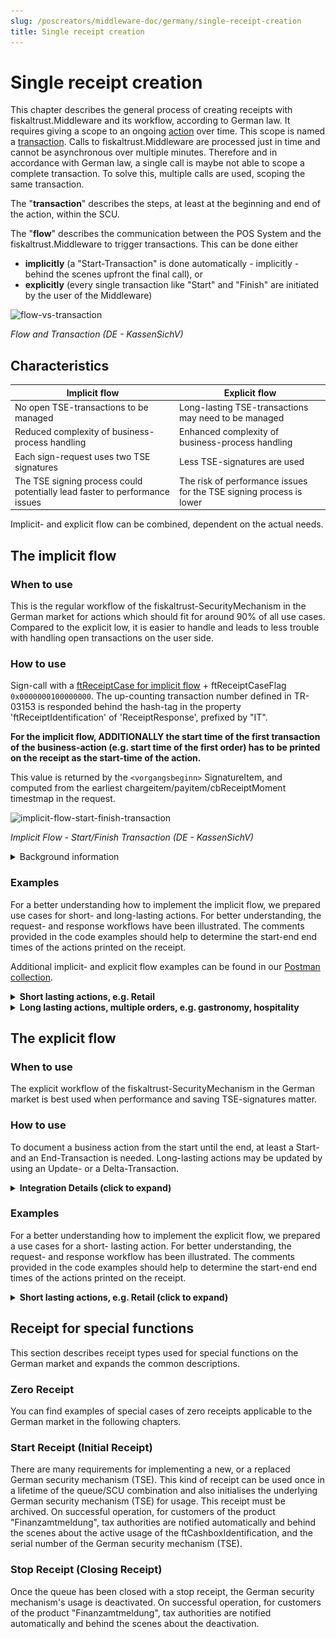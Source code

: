 ```yaml
---
slug: /poscreators/middleware-doc/germany/single-receipt-creation
title: Single receipt creation
---
```


# Single receipt creation 

This chapter describes the general process of creating receipts with fiskaltrust.Middleware and its workflow, according to German law. It requires giving a scope to an ongoing [action](../terminology/terminology.md) over time. This scope is named a [transaction](../terminology/terminology.md). Calls to fiskaltrust.Middleware are processed just in time and cannot be asynchronous over multiple minutes. Therefore and in accordance with German law, a single call is maybe not able to scope a complete transaction. To solve this, multiple calls are used, scoping the same transaction.

The "**transaction**" describes the steps, at least at the beginning and end of the action, within the SCU.

The "**flow**" describes the communication between the POS System and the fiskaltrust.Middleware to trigger transactions. This can be done either 

- **implicitly** (a "Start-Transaction" is done automatically - implicitly - behind the scenes upfront the final call), or
- **explicitly** (every single transaction like "Start" and "Finish" are initiated by the user of the Middleware)

![flow-vs-transaction](media/flow-vs-transaction.png)

*Flow and Transaction (DE - KassenSichV)*

## Characteristics

| Implicit flow                                                | Explicit flow                                                |
| ------------------------------------------------------------ | ------------------------------------------------------------ |
| No open TSE-transactions to be managed                       | Long-lasting TSE-transactions may need to be managed         |
| Reduced complexity of business-process handling              | Enhanced complexity of business-process handling             |
| Each sign-request uses two TSE signatures                    | Less TSE-signatures are used                                 |
| The TSE signing process could potentially lead faster to performance issues | The risk of performance issues for the TSE signing process is lower |

Implicit- and explicit flow can be combined, dependent on the actual needs.

## The implicit flow

### When to use

This is the regular workflow of the fiskaltrust-SecurityMechanism in the German market for actions which should fit for around 90% of all use cases. Compared to the explicit low, it is easier to handle and leads to less trouble with handling open transactions on the user side.

### How to use

Sign-call with a [ftReceiptCase for implicit flow](https://docs.fiskaltrust.cloud/docs/poscreators/middleware-doc/germany/reference-tables/ftreceiptcase#type-of-receipt-ftreceiptcase) + ftReceiptCaseFlag `0x0000000100000000`.
The up-counting transaction number defined in TR-03153 is responded behind the hash-tag in the property 'ftReceiptIdentification' of 'ReceiptResponse', prefixed by "IT".

**For the implicit flow, ADDITIONALLY the start time of the first transaction of the business-action (e.g. start time of the first order) has to be printed on the receipt as the start-time of the action.**

This value is returned by the `<vorgangsbeginn>` SignatureItem, and computed from the earliest chargeitem/payitem/cbReceiptMoment timestmap in the request.


![implicit-flow-start-finish-transaction](media/implicit-flow-start-finish-transaction.png)

*Implicit Flow - Start/Finish Transaction (DE - KassenSichV)*

<details>
  <summary>Background information</summary>
  <p>

There has to be a "Start-Transaction" and a "Finish-Transaction" executed against the TSE. In order to speed up these two steps into one call to the 'Sign' method, a special 'ReceiptCaseFlag' is used. Each time this is used in combination with a usual 'ReceiptCase', a "Start-Transaction" is done behind the scenes upfront the final call, using the given 'ReceiptCase'.

**Please be aware:**

- Using a unique identifier in 'cbReceiptReference' that was already used with a 'Sign' call with 'ReceiptCase' "Start-Transaction" will end up in an exception.
- Because the implicit flow triggers a "Start-Transaction" AND a "Finish-Transaction" against the TSE, for each implicit 'Sign' call two TSE-signatures are consumed.

</p>
</details>

### Examples

For a better understanding how to implement the implicit flow, we prepared use cases for short- and long-lasting actions. For better understanding, the request- and response workflows have been illustrated. The comments provided in the code examples should help to determine the start-end end times of the actions printed on the receipt.

Additional implicit- and explicit flow examples can be found in our [Postman collection](https://middleware-samples.docs.fiskaltrust.cloud/).

<details>
  <summary><b>Short lasting actions, e.g. Retail</b></summary>
  <p>

<details>
  <summary>Scenario description and graphical illustration (click to expand)</summary>
  <p>

In this example, a customer wants to pay and no more orders are expected. A ftReceiptCase `0x4445000000000001` (POS receipt) + ftReceiptCaseFlag `0x0000000100000000` (Implicit Flag) is beeing sent to the middleware. The call includes all collected charge- and payitems of the business action (in this example: Soda Zitrone and Kaffee Haag, including cash payment).

The response's signature block includes all information needed to be printed on the receipt (time of receipt creation - which is the returned value of cbReceiptMoment of the sign-request, start time of the action, and end time of the action). 

![implicit-flow-single-sign-call](media/implicit-flow-single-sign-call.png)

</p>
</details>

<details>
  <summary>Request code (click to expand)</summary>
  <p>

```json
{
    "ftCashBoxID":"cashboxid-guid",
    "ftPosSystemId":"possystemid-guid",
    "cbTerminalID":"T1",
    "cbReceiptReference":"4747847",
    "cbReceiptMoment":"2020-05-22T11:33:00.260Z",
    "cbChargeItems":[
        {
            "Quantity":1.0,
            "Description":"0,5 Soda Zitrone",
            "Amount":3.50,
            "VATRate":19.0000,
            "ftChargeItemCase":4919338167972134913,
            "Moment":"2020-05-22T10:47:40.960Z"
        },
        {
            "Quantity":1.0,
            "Description":"Kaffe Hag",
            "Amount":4.00,
            "VATRate":19.0000,
            "ftChargeItemCase":4919338167972134913,
            "Moment":"2020-05-22T10:58:03.960Z"
        }
    ],
    "cbPayItems":[
        {
            "Quantity":1.0,
            "Description":"Cash",
            "Amount":7.50,      
            "ftPayItemCase":4919338167972134913,
            "Moment":"2020-05-22T11:33:00.260Z"
        }
    ], 
    // 0x4445 0000 0000 0001 (pos-receipt) + 0000 0001 0000 0000 (implicit flow)  
    "ftReceiptCase":4919338172267102209,
    "cbArea":"Tisch 19"
}
```

</p>
</details>

<details>
  <summary>Response code (click to expand)</summary>
  <p>

```json
{
    "ftCashBoxID": "cashboxid-guid",
    "ftQueueID": "b6c9f13b-b987-43cd-ab08-3f5cb2a850d6",
    "ftQueueItemID": "beada6fc-fbc3-4371-9330-f80c16e3035e",
    "ftQueueRow": 14,
    "cbTerminalID": "T1",
    "cbReceiptReference": "4747847",
    "ftCashBoxIdentification": "220130d5-9060-4e26-b75c-35968f49aae3",
    "ftReceiptIdentification": "ftD#IT11",
    "ftReceiptMoment": "2020-05-22T11:33:01.1497618Z",
    "ftSignatures": [
        {
            "ftSignatureFormat": 3,
            "ftSignatureType": 4919338167972134913,
            "Caption": "www.fiskaltrust.de",
            "Data": "V0;220130d5-9060-4e26-b75c-35968f49aae3;Kassenbeleg-V1;Beleg^7.50_0.00_0.00_0.00_0.00^7.50:Bar;11;21;2020-05-22T11:33:01.000Z;2020-05-22T11:33:02.000Z;ecdsa-plain-SHA256;utcTime;HSmIZw0g6tpJ/UeNYutHic5PXORANAH5V9+Fon9SfCvx3A/gO7Dguaxd8Mn/YKadgfLTV7s1VzWPe/QolS6dAg==;MFkwEwYHKoZIzj0CAQYIKoZIzj0DAQcDQgAENFFPGk1vDk92IL6tjsVQ6kpwc4TCsYNNGGoc0cN4dUPQZwOo2tuQlrQAVvMfO+XHWsnphAtN5cUbIwdtMk/Z6g=="
        },
        {
            "ftSignatureFormat": 13,
            "ftSignatureType": 4919338167972134928,
            "Caption": "start-transaction-signature",
            "Data": "kDLXgbGDuHGZmfF1vVlCDqgKMdZkxy0Gsm9jUeJBumhN6UhHPEW83T66PtVrJ/Xzs4IQpt2eFyDHB4g/1BCoWA=="
        },
        {
            "ftSignatureFormat": 13,
            "ftSignatureType": 4919338167972134929,
            "Caption": "finish-transaction-payload",
            "Data": "QmVsZWdeNy41MF8wLjAwXzAuMDBfMC4wMF8wLjAwXjcuNTA6QmFy"
        },
        {
            "ftSignatureFormat": 13,
            "ftSignatureType": 4919338167972134930,
            "Caption": "finish-transaction-signature",
            "Data": "HSmIZw0g6tpJ/UeNYutHic5PXORANAH5V9+Fon9SfCvx3A/gO7Dguaxd8Mn/YKadgfLTV7s1VzWPe/QolS6dAg=="
        },
        {
            "ftSignatureFormat": 1,
            "ftSignatureType": 4919338167972134931,
            "Caption": "<qr-code-version>",
            "Data": "V0"
        },
        {
            "ftSignatureFormat": 1,
            "ftSignatureType": 4919338167972134932,
            "Caption": "<kassen-seriennummer>",
            "Data": "220130d5-9060-4e26-b75c-35968f49aae3"
        },
        {
            "ftSignatureFormat": 1,
            "ftSignatureType": 4919338167972134933,
            "Caption": "<processType>",
            "Data": "Kassenbeleg-V1"
        },
        {
            "ftSignatureFormat": 1,
            "ftSignatureType": 4919338167972134934,
            "Caption": "<processData>",
            "Data": "Beleg^7.50_0.00_0.00_0.00_0.00^7.50:Bar"
        },
        {
            "ftSignatureFormat": 1,
            "ftSignatureType": 4919338167972134935,
            "Caption": "<transaktions-nummer>",
            "Data": "11"
        },
        {
            "ftSignatureFormat": 1,
            "ftSignatureType": 4919338167972134936,
            "Caption": "<signatur-zaehler>",
            "Data": "21"
        },
        {
            "ftSignatureFormat": 1,
            // 0x4445 0000 0000 0019
            "ftSignatureType": 4919338167972134937,
            "Caption": "<start-zeit>",
            "Data": "2020-05-22T11:33:01.000Z"
        },
        {
            "ftSignatureFormat": 1,
            // 0x4445 0000 0000 001A
            "ftSignatureType": 4919338167972134938,
            "Caption": "<log-time>",
            "Data": "2020-05-22T11:33:02.000Z"
        },
        {
            "ftSignatureFormat": 1,
            "ftSignatureType": 4919338167972134939,
            "Caption": "<sig-alg>",
            "Data": "ecdsa-plain-SHA256"
        },
        {
            "ftSignatureFormat": 1,
            "ftSignatureType": 4919338167972134940,
            "Caption": "<log-time-format>",
            "Data": "utcTime"
        },
        {
            "ftSignatureFormat": 1,
            "ftSignatureType": 4919338167972134941,
            "Caption": "<signatur>",
            "Data": "HSmIZw0g6tpJ/UeNYutHic5PXORANAH5V9+Fon9SfCvx3A/gO7Dguaxd8Mn/YKadgfLTV7s1VzWPe/QolS6dAg=="
        },
        {
            "ftSignatureFormat": 1,
            "ftSignatureType": 4919338167972134942,
            "Caption": "<public-key>",
            "Data": "MFkwEwYHKoZIzj0CAQYIKoZIzj0DAQcDQgAENFFPGk1vDk92IL6tjsVQ6kpwc4TCsYNNGGoc0cN4dUPQZwOo2tuQlrQAVvMfO+XHWsnphAtN5cUbIwdtMk/Z6g=="
        },
        {
            "ftSignatureFormat": 1,
            // 0x4445 0000 0000 001F
            "ftSignatureType": 4919338167972134943,
            "Caption": "<vorgangsbeginn>",
            "Data": "2020-05-22T10:47:40.960Z"
        },
    ],
    "ftState": 4919338167972134912
}
```

</p>
</details>

<details>
  <summary>Receipt details to be printed (click to expand)</summary>
  <p>

1. time of receipt creation (DE: Datum der Belegausgabe):  `2020-05-22T11:33:00.260Z"` from `cbReceiptMoment` of the pos-receipt request

2. start time of the action (DE: Zeitpunkt des Vorgangbeginns):   `2020-05-22T10:47:40.960Z` from the signature block with `ftSignatureType`: `0x444500000000001F` (`dec: 4919338167972134943`)

3. end time of the action (DE: Zeitpunkt der Vorgangsbeendigung):   `2020-05-22T11:33:02.000Z` from the signature block with `ftSignatureType`: `0x444500000000001A`  (`dec: 4919338167972134938`)

</p>
</details>

</p>
</details>

<details>
  <summary><b>Long lasting actions, multiple orders, e.g. gastronomy, hospitality</b></summary>
  <p>

<details>
  <summary>Scenario description and graphical illustration (click to expand)</summary>
  <p>

In this example, ongoing orders are expected over a longer period of time before a payment is made. Therefore, a ftReceiptCase `0x44450000000000010` (Info-order without pay-items) + ftReceiptCaseFlag `0x0000000100000000` (Implicit Flag) is beeing sent to the middleware to document the long-lasting business-action. This is beeing repeated for every new order, using 'cbReceiptReference' to connect the new order with the previous corresponding one.

For the payment (which may include a last order as well), a ftReceiptCase `0x4445000000000001` (POS receipt) + ftReceiptCaseFlag `0x0000000100000000` (Implicit Flag) is beeing sent to the middleware like in the previous example above to close this business action. All in the previous sign-requests collected chargeItems have to be included in this POS receipt, including the pay-items.

The response's signature block of the POS receipt includes all information needed to be printed on the receipt (time of receipt creation - which is the returned value of cbReceiptMoment of the first sign-request of cbReceiptReference-connected orders, start time of the action, and end time of the action). 

![implicit-flow-multiple-sign-calls](media/implicit-flow-multiple-sign-calls.png)

</p>
</details>

###### Day 1 - first order

<details>
  <summary>Request code (click to expand)</summary>
  <p>

  ```json

{
    "ftCashBoxID": "cashboxid-guid",
    "ftQueueID": "b6c9f13b-b987-43cd-ab08-3f5cb2a850d6",
    "ftPosSystemId": "d4a62055-ca6c-4372-ae4d-f835a88e4a5d",
    "cbTerminalID": "T1",
    "cbReceiptReference":"LLA_1",
    "cbReceiptMoment":"2020-05-26T10:47:40.960Z",
    "cbChargeItems":[
        {
            "Quantity":1.0,
            "Description":"0,5 Soda Zitrone",
            "Amount":3.50,
            "VATRate":19.0000,
            "ftChargeItemCase":4919338167972134913,
            "Moment":"2020-05-26T10:31:34.960Z"
        }
    ],
    "cbPayItems":[], 
    // 0x4445 0000 0000 0010 (info-order) + 0000 0001 0000 0000 (implicit flow)
    "ftReceiptCase":4919338172267102224,
    "cbArea":"Zimmer 12"
}
  ```

  </p>
</details>

<details>
  <summary>Response code (click to expand)</summary>
  <p>

  ```json
{
    "ftCashBoxID": "cashboxid-guid",
    "ftQueueID": "b6c9f13b-b987-43cd-ab08-3f5cb2a850d6",
    "ftQueueItemID": "14d06319-52d7-4fa6-841b-c296f81b716e",
    "ftQueueRow": 68,
    "cbTerminalID": "T1",
    "cbReceiptReference": "LLA_1",
    "ftCashBoxIdentification": "220130d5-9060-4e26-b75c-35968f49aae3",
    "ftReceiptIdentification": "ft3D#IT92",
    "ftReceiptMoment": "2020-05-29T13:54:53.9023323Z",
    "ftSignatures": [
        {
            "ftSignatureFormat": 13,
            "ftSignatureType": 4919338167972134928,
            "Caption": "start-transaction-result",
            "Data": "luQPVPNDHv+V3aQ14exAT8uO8oXWCxfBWQM+UlcBnDK1bPgFnhurbTPoX7a2PdEtlr76qDFlW78dOX13S/Cm/w=="
        },
        {
            "ftSignatureFormat": 13,
            "ftSignatureType": 4919338167972134929,
            "Caption": "finish-transaction-payload",
            "Data": "MTsiMCw1IFNvZGEgWml0cm9uZSI7My41MAo="
        },
        {
            "ftSignatureFormat": 13,
            "ftSignatureType": 4919338167972134930,
            "Caption": "finish-transaction-result",
            "Data": "IKLNsqh0CvUIIqpVdh1pAEc6qOwWM3LKnlPLBWPO05JoDsuSyqbKqXR5D6j7prgxY5JysmqF49h0zSk12N/3gA=="
        },
        {
            "ftSignatureFormat": 1,
            "ftSignatureType": 4919338167972134933,
            "Caption": "<processType>",
            "Data": "Bestellung-V1"
        }
    ],
    "ftState": 4919338167972134912
}
  ```

nothing to print here

  </p>
</details>

###### Day 2 - second order

<details>
  <summary>Request code (click to expand)</summary>
  <p>

  ```json
{
    "ftCashBoxID": "cashboxid-guid",
    "ftQueueID": "b6c9f13b-b987-43cd-ab08-3f5cb2a850d6",
    "ftPosSystemId": "d4a62055-ca6c-4372-ae4d-f835a88e4a5d",
    "cbTerminalID": "T1",
    "cbReceiptReference":"LLA_1",
    "cbReceiptMoment":"2020-05-27T12:47:40.960Z",
    "cbChargeItems":[
        {
            "Quantity":1.0,
            "Description":"Kaffe Hag",
            "Amount":4.00,
            "VATRate":19.0000,
            "ftChargeItemCase":4919338167972134913,
            "Moment":"2020-05-27T12:11:22.233Z"
        }
    ],
    "cbPayItems":[], 
    // 0x4445 0000 0000 0010 (info-order) + 0000 0001 0000 0000 (implicit flow)
    "ftReceiptCase":4919338172267102224,
    "cbArea":"Zimmer 12"
}
  ```

  </p>
</details>

<details>
  <summary>Response code (click to expand)</summary>
  <p>

  ```json
{
    "ftCashBoxID": "cashboxid-guid",
    "ftQueueID": "b6c9f13b-b987-43cd-ab08-3f5cb2a850d6",
    "ftQueueItemID": "2005ad2d-a00b-4b44-9871-5806f036a220",
    "ftQueueRow": 69,
    "cbTerminalID": "T1",
    "cbReceiptReference": "LLA_1",
    "ftCashBoxIdentification": "220130d5-9060-4e26-b75c-35968f49aae3",
    "ftReceiptIdentification": "ft3E#IT93",
    "ftReceiptMoment": "2020-05-29T13:59:33.1843023Z",
    "ftSignatures": [
        {
            "ftSignatureFormat": 13,
            "ftSignatureType": 4919338167972134928,
            "Caption": "start-transaction-result",
            "Data": "ThADGCPpoSsOx/BN6bNlA1t2JQCd+SFWpJjGpalaDfMhlTMLx30yjCGtFZHyq8ZzXJIyOQ18BxWJ8SM/233U6Q=="
        },
        {
            "ftSignatureFormat": 13,
            "ftSignatureType": 4919338167972134929,
            "Caption": "finish-transaction-payload",
            "Data": "MTsiS2FmZmUgSGFnIjs0LjAwCg=="
        },
        {
            "ftSignatureFormat": 13,
            "ftSignatureType": 4919338167972134930,
            "Caption": "finish-transaction-result",
            "Data": "CFm7yisXpQ/ncBolxwSSJ4au4ibGNoK1wKqp/HI7VTPdo8GyaJ0keVgtcCQGAIIeZZv//mvLG9u0ROH83nFdXw=="
        },
        {
            "ftSignatureFormat": 1,
            "ftSignatureType": 4919338167972134933,
            "Caption": "<processType>",
            "Data": "Bestellung-V1"
        }
    ],
    "ftState": 4919338167972134912
}
  ```
nothing to print here.

  </p>
</details>

###### Day 3 - payment (POS receipt)

<details>
  <summary>Request code (click to expand)</summary>
  <p>

  ```json
{
    "ftCashBoxID": "cashboxid-guid",
    "ftQueueID": "b6c9f13b-b987-43cd-ab08-3f5cb2a850d6",
    "ftPosSystemId": "d4a62055-ca6c-4372-ae4d-f835a88e4a5d",
    "cbTerminalID": "T1",
    "cbReceiptReference":"LLA_1",
    "cbReceiptMoment":"2020-05-28T14:11:22.233Z",
    "cbChargeItems":[
        {
            "Quantity":1.0,
            "Description":"0,5 Soda Zitrone",
            "Amount":3.50,
            "VATRate":19.0000,
            "ftChargeItemCase":4919338167972134913,
            "Moment":"2020-05-26T10:31:34.960Z"
        },
        {
            "Quantity":1.0,
            "Description":"Kaffe Hag",
            "Amount":4.00,
            "VATRate":19.0000,
            "ftChargeItemCase":4919338167972134913,
            "Moment":"2020-05-27T12:11:22.233Z"
        }
        ],
        "cbPayItems":[
        {
            "Quantity":1.0,
            "Description":"Cash",
            "Amount":7.50,      
            "ftPayItemCase":4919338167972134913,
            "Moment":"2020-05-28T14:11:22.233Z"
        }
    ], 
    // 0x4445 0000 0000 0001 (pos-receipt) + 0000 0001 0000 0000 (implicit flow) 
    "ftReceiptCase":4919338172267102209,
    "cbArea":"Zimmer 12"
}

  ```

  </p>
</details>

<details>
  <summary>Response code (click to expand)</summary>
  <p>

  ```json
{
    "ftCashBoxID": "cashboxid-guid",
    "ftQueueID": "b6c9f13b-b987-43cd-ab08-3f5cb2a850d6",
    "ftQueueItemID": "d6de2c89-04c7-4be4-9c07-44e234947277",
    "ftQueueRow": 70,
    "cbTerminalID": "T1",
    "cbReceiptReference": "LLA_1",
    "ftCashBoxIdentification": "220130d5-9060-4e26-b75c-35968f49aae3",
    "ftReceiptIdentification": "ft3F#IT94",
    "ftReceiptMoment": "2020-05-29T14:08:22.9158623Z",
    "ftSignatures": [
        {
            "ftSignatureFormat": 3,
            "ftSignatureType": 4919338167972134913,
            "Caption": "www.fiskaltrust.de",
            "Data": "V0;220130d5-9060-4e26-b75c-35968f49aae3;Kassenbeleg-V1;Beleg^7.50_0.00_0.00_0.00_0.00^7.50:Bar;94;168;2020-05-29T14:08:23.000Z;2020-05-29T14:08:24.000Z;ecdsa-plain-SHA256;utcTime;+dZ0zPEUJbjd7/vp5hA8GtbcGJvPxT/SyNiBWLxs3EzgjqL4HPFrmET/jalGD/ZiyIdZq9mx+YphP5tjCiT1pw==;MFkwEwYHKoZIzj0CAQYIKoZIzj0DAQcDQgAENFFPGk1vDk92IL6tjsVQ6kpwc4TCsYNNGGoc0cN4dUPQZwOo2tuQlrQAVvMfO+XHWsnphAtN5cUbIwdtMk/Z6g=="
        },
        {
            "ftSignatureFormat": 13,
            "ftSignatureType": 4919338167972134928,
            "Caption": "start-transaction-signature",
            "Data": "P5EYY5ORoRlEql8mH2FrmPuHgi6fonsamlCc1tyIhgYRz69ColwOW5DB4N33r/OpNapHwjI4ryGF6ZU/ZzXoag=="
        },
        {
            "ftSignatureFormat": 13,
            "ftSignatureType": 4919338167972134929,
            "Caption": "finish-transaction-payload",
            "Data": "QmVsZWdeNy41MF8wLjAwXzAuMDBfMC4wMF8wLjAwXjcuNTA6QmFy"
        },
        {
            "ftSignatureFormat": 13,
            "ftSignatureType": 4919338167972134930,
            "Caption": "finish-transaction-signature",
            "Data": "+dZ0zPEUJbjd7/vp5hA8GtbcGJvPxT/SyNiBWLxs3EzgjqL4HPFrmET/jalGD/ZiyIdZq9mx+YphP5tjCiT1pw=="
        },
        {
            "ftSignatureFormat": 1,
            "ftSignatureType": 4919338167972134931,
            "Caption": "<qr-code-version>",
            "Data": "V0"
        },
        {
            "ftSignatureFormat": 1,
            "ftSignatureType": 4919338167972134932,
            "Caption": "<kassen-seriennummer>",
            "Data": "220130d5-9060-4e26-b75c-35968f49aae3"
        },
        {
            "ftSignatureFormat": 1,
            "ftSignatureType": 4919338167972134933,
            "Caption": "<processType>",
            "Data": "Kassenbeleg-V1"
        },
        {
            "ftSignatureFormat": 1,
            "ftSignatureType": 4919338167972134934,
            "Caption": "<processData>",
            "Data": "Beleg^7.50_0.00_0.00_0.00_0.00^7.50:Bar"
        },
        {
            "ftSignatureFormat": 1,
            "ftSignatureType": 4919338167972134935,
            "Caption": "<transaktions-nummer>",
            "Data": "94"
        },
        {
            "ftSignatureFormat": 1,
            "ftSignatureType": 4919338167972134936,
            "Caption": "<signatur-zaehler>",
            "Data": "168"
        },
        {
            "ftSignatureFormat": 1,
            // 0x4445 0000 0000 0019
            "ftSignatureType": 4919338167972134937,
            "Caption": "<start-zeit>",
            "Data": "2020-05-29T14:08:23.000Z"
        },
        {
            // 0x4445 0000 0000 001A
            "ftSignatureFormat": 1,
            "ftSignatureType": 4919338167972134938,
            "Caption": "<log-time>",
            "Data": "2020-05-29T14:08:24.000Z"
        },
        {
            "ftSignatureFormat": 1,
            "ftSignatureType": 4919338167972134939,
            "Caption": "<sig-alg>",
            "Data": "ecdsa-plain-SHA256"
        },
        {
            "ftSignatureFormat": 1,
            "ftSignatureType": 4919338167972134940,
            "Caption": "<log-time-format>",
            "Data": "utcTime"
        },
        {
            "ftSignatureFormat": 1,
            "ftSignatureType": 4919338167972134941,
            "Caption": "<signatur>",
            "Data": "+dZ0zPEUJbjd7/vp5hA8GtbcGJvPxT/SyNiBWLxs3EzgjqL4HPFrmET/jalGD/ZiyIdZq9mx+YphP5tjCiT1pw=="
        },
        {
            "ftSignatureFormat": 1,
            "ftSignatureType": 4919338167972134942,
            "Caption": "<public-key>",
            "Data": "MFkwEwYHKoZIzj0CAQYIKoZIzj0DAQcDQgAENFFPGk1vDk92IL6tjsVQ6kpwc4TCsYNNGGoc0cN4dUPQZwOo2tuQlrQAVvMfO+XHWsnphAtN5cUbIwdtMk/Z6g=="
        },
        {
            "ftSignatureFormat": 1,
            // 0x4445 0000 0000 001F
            "ftSignatureType": 4919338167972134943,
            "Caption": "<vorgangsbeginn>",
            "Data": "2020-05-26T10:31:34.960Z"
        }
    ],
    "ftState": 4919338167972134912
}
  ```

  </p>
</details>

###### Receipt details

<details>
  <summary>Receipt items to be printed (click to expand)</summary>
  <p>

1. time of receipt creation (DE: Datum der Belegausgabe):  `2020-05-28T14:11:22.233Z` from `cbReceiptMoment` of the pos-receipt request

2. start time of the action (DE: Zeitpunkt des Vorgangbeginns):   `2020-05-29T14:08:23.000Z` from the signature block with `ftSignatureType`: `0x4445000000000019` (`dec: 4919338167972134937`)

3. end time of the action (DE: Zeitpunkt der Vorgangsbeendigung):   `2020-05-29T14:08:24.000Z` from the signature block with `ftSignatureType`: `0x444500000000001A`  (`dec: 4919338167972134938`)

4. start time of the first order (DE: Startzeitpunkt der ersten „Bestellung“ im Bondruck):  `2020-05-26T10:31:34.960Z` from the signature block with `ftSignatureType`: `0x444500000000001F` (`dec: 4919338167972134943`)

</p>
</details>

</p>
</details>

## The explicit flow

### When to use

The explicit workflow of the fiskaltrust-SecurityMechanism in the German market is best used when performance and saving TSE-signatures matter. 

### How to use

To document a business action from the start until the end, at least a Start- and an End-Transaction is needed. Long-lasting actions may be updated by using an Update- or a Delta-Transaction.

<details>
  <summary><b>Integration Details (click to expand)</b></summary>
  <p>

<details>
  <summary>Graphical Illustration (click to expand)</summary>
  <p>

![explicit-flow-multiple-sign-calls](media/explicit-flow-multiple-sign-calls.png)

*Explicit Flow - Multiple sign-calls (DE - KassenSichV)*

  </p>
</details>

<details>
  <summary>Start-Transaction (click to expand)</summary>
  <p>
Already before you know how your action will complete, you have to create and reserve a transaction number, to be able to track when the action started. This is done by a special call to the 'Sign' method using the 'ReceiptCase' "Start-Transaction". Details of this 'ReceiptRequest' have to match a Zero-Receipt, so no 'ChargeItems' and no 'PayItems' are allowed. In addition to the Zero-Receipt requirements, it is required to add a unique identification to the property 'cbReceiptReference'. This unique identifier can only be used once (at least between each daily closing) in a system. It creates a bracket around an ongoing action. For all further 'Sign' method calls which belong to the same action, it is mandatory to use the same unique identifier in the property 'cbReceiptReference'. Only one ongoing action/transaction per unique identifier is allowed. Calling two times the 'Sign' method using 'ReceiptCase' "Start-Transaction" with the same unique identifier ends up in an exception. If there are communication errors, use the 'ReceiptCaseFlag' "ReceiptRequest" to check if an action/transaction was already created.  
According to the German law and BSI TR-03153, a call to the 'Sign' method using the 'ReceiptCase' "Start-Transaction" takes care of starting a transaction inside the TSE. The up-counting transaction number, defined in TR-03153, is responded by the fiskaltrust.Middleware behind the hash-tag in the property 'ftReceiptIdentification' of 'ReceiptResponse', prefixed by "ST". For example "ftReceiptIdentification": "ft[queue-receiptnumerator-hex]#ST[tse-transaction]".

![explicit-flow-start-transaction](media/explicit-flow-start-transaction.png)

*Explicit Flow - Start Transaction (DE - KassenSichV)*

  </p>
</details>

<details>
  <summary>Update-Transaction (click to expand)</summary>
  <p>

Changes in ongoing actions have to be tracked. This is done by a special call to the 'Sign' method using the 'ReceiptCase' "Update-Transaction". Details of the 'ReceiptRequest' should show up the current overall 'ChargeItems' and 'PayItems' of the ongoing action. To identify the action/transaction, the unique identifier used in "Start-Transaction", handed over by the property 'cbReceiptReference', is utilised. Calling the 'Sign' method using a unique identifier that wasn't used to create a transaction, or was already used to finalise a transaction, will end up in an exception. According to the German law and BSI TR-03153, a call to the 'Sign' method using the 'ReceiptCase' "Update-Transaction" handles the updating a transaction inside the TSE. The same transaction number as responded at the call of "Start-Transaction" is responded behind the hash-tag in the property 'ftReceiptIdentification' of 'ReceiptResponse', prefixed by "UT".  
It is not mandatory to call 'Sign' using 'ReceiptCase' "Update-Transaction" before finalising a transaction. It is also possible to call 'Sign' using 'ReceiptCase' "Update-Transaction" multiple times for a single unique identifier/for a single transaction.

![explicit-flow-update-transaction](media/explicit-flow-update-transaction.png)

*Explicit Flow - Update Transaction (DE - KassenSichV)*

  </p>
</details>

<details>
  <summary>Delta Transaction (click to expand)</summary>
  <p>

The main functionality is the same as when calling the 'Sign' method using 'ReceiptCase' "Update-Transaction". The differences are the details used in 'ChargeItems' and 'PayItems'; they hey depict exactly the same delta that occurred since the last call using 'Start-Transaction' or the last call using 'Delta-Transaction'. There should be a system-wide decision for the implementation to use only one of the 'ReceiptCases' - 'Update-Transaction' or 'Delta-Transaction'.  
According to the German law and BSI TR-03153, a call to the 'Sign' method using the 'ReceiptCase' "Delta-Transaction" handles the updating of a transaction inside the TSE. The same transaction number as responded at the call of "Start-Transaction" is responded behind the hash-tag in the property 'ftReceiptIdentification' of 'ReceiptResponse', prefixed by "DT".  
It is not mandatory to call 'Sign' using 'ReceiptCase' "Delta-Transaction" before finalising a transaction. It is also possible to call 'Sign' using 'ReceiptCase' "Delta-Transaction" multiple times for a single unique identifier/for a single transaction.

![explicit-flow-delta-transaction](media/explicit-flow-delta-transaction.png)

*Explicit Flow - Delta Transaction (DE - KassenSichV)*

  </p>
</details>

<details>
  <summary>End Transaction (click to expand)</summary>
  <p>

According to German law and BSI TR-03153, each call to the 'Sign' method using other 'ReceiptCase' than "Start-Transaction", "Update-Transaction", "Delta-Transaction" and any 'Zero-Receipts', causes the end of a transaction inside the TSE.  
To identify the action/transaction that should be finalised the unique identifier in the property 'cbReceiptReference' inside the 'ReceiptRequest' is used. No matter if you used "Update-Transaction", "Delta-Transaction" or none of them, the 'ChargeItems' and 'PayItems' have to include the complete final state of all items involved.  
The transaction number, defined in TR-03153, is responded behind the hash-tag in the property 'ftReceiptIdentification' of 'ReceiptResponse', prefixed by "T".

![explicit-flow-end-transaction](media/explicit-flow-end-transaction.png)

*Explicit Flow - End Transaction (DE - KassenSichV)*

  </p>
</details>

  </p>
</details>

### Examples

For a better understanding how to implement the explicit flow, we prepared a use cases for a short- lasting action. For better understanding, the request- and response workflow has been illustrated. The comments provided in the code examples should help to determine the start-end end times of the actions printed on the receipt.

<details>
  <summary><b>Short lasting actions, e.g. Retail (click to expand)</b></summary>
  <p>

<details>
  <summary>Scenario description (click to expand)</summary>
  <p>

In this example, a customer wants to pay in a retail store at a scanner cash register. A ftReceiptCase `0x4445000000000008` (Start Transaction) is beeing sent to the middleware. The chargeItems are collected (e.g. the products are scanned) and the business action is beeing closed by sending a sign-request using the ftReceiptCase '0x4445000000000001' (POS receipt) including all collected charge- and payitems of the business action (in this example: Feuerzeug BigRed and Kaffee Hag, including cash payment).

The response's signature block includes all information needed to be printed on the receipt (time of receipt creation, start time of the action, and end time of the action). 

![explicit-flow-example-calls](media/explicit-flow-example-calls.png)

*Explicit Flow - Scenario example (DE - KassenSichV)*

</p>
</details>

<details>
  <summary>Start-Transaction request code (click to expand)</summary>
  <p>

```json
{
    "ftCashBoxID":"cashboxid-guid",
    "ftPosSystemId":"possystemid-guid",
    "cbTerminalID":"T1",
    "cbReceiptReference":"233348",
    "cbReceiptMoment":"2020-05-22T10:47:40.960Z",
    "cbChargeItems":[],
    "cbPayItems":[],
    // 0x4445 0000 0000 0008 (start-transaction-receipt)  
    "ftReceiptCase":4919338167972134920,
    "cbArea":"Scannerkasse 14"
}
```

</p>
</details>

<details>
  <summary>Response code (click to expand)</summary>
  <p>

```json
{
    "ftCashBoxID": "cashboxid-guid",
    "ftQueueID": "b6c9f13b-b987-43cd-ab08-3f5cb2a850d6",
    "ftQueueItemID": "e617a29e-ed50-4a4c-ab8c-449884c0e217",
    "ftQueueRow": 11,
    "cbTerminalID": "T1",
    "cbReceiptReference": "233348",
    "ftCashBoxIdentification": "220130d5-9060-4e26-b75c-35968f49aae3",
    "ftReceiptIdentification": "ftA#ST10",
    "ftReceiptMoment": "2020-05-22T10:47:42.3247875Z",
    "ftSignatures": [
        {
            "ftSignatureFormat": 13,
            "ftSignatureType": 4919338167972134928,
            "Caption": "start-transaction-signature",
            "Data": "rYGXxEcXYlTqJ0K2VlcPXKG5G1cKBv1dCdcFPP9lFLguGa6tYGthqNUROqjxmID1/gZwv216P1CQklYiB8FV+A=="
        }
    ],
    "ftState": 4919338167972134912
}
```
nothing to print here.

</p>
</details>

<details>
  <summary>Finish-Transaction/POS receipt code (click to expand)</summary>
  <p>

```json
{
    "ftCashBoxID":"cashboxid-guid",
    "ftPosSystemId":"possystemid-guid",
    "cbTerminalID":"T1",
    "cbReceiptReference":"233348",
    "cbReceiptMoment":"2020-05-22T10:48:15.260Z",
    "cbChargeItems":[
        {
            "Quantity":1.0,
            "Description":"Feuerzeug BigRed",
            "Amount":3.50,
            "VATRate":19.0000,
            "ftChargeItemCase":4919338167972134913,
            "Moment":"2020-05-22T10:47:50.960Z"
        },
        {
            "Quantity":1.0,
            "Description":"Kaffe Hag",
            "Amount":4.00,
            "VATRate":19.0000,
            "ftChargeItemCase":4919338167972134913,
            "Moment":"2020-05-22T10:48:03.960Z"
        }
    ],
    "cbPayItems":[
        {
            "Quantity":1.0,
            "Description":"Cash",
            "Amount":7.50,
            // 0x4445 0000 0000 0001 (cash payment in national currency)         
            "ftPayItemCase":4919338167972134913,
            "Moment":"2020-05-22T10:48:10.260Z"
        }
    ],
    // 0x4445 0000 0000 0001  (pos-receipt)  
    "ftReceiptCase":4919338167972134913,
    "cbArea":"Scannerkasse 14"
}
```

</p>
</details>

<details>
  <summary>Response (click to expand)</summary>
  <p>

```json
{
    "ftCashBoxID": "cashboxid-guid",
    "ftQueueID": "b6c9f13b-b987-43cd-ab08-3f5cb2a850d6",
    "ftQueueItemID": "cd667ebf-bd66-4f3f-a977-fc1aefc54b55",
    "ftQueueRow": 13,
    "cbTerminalID": "T1",
    "cbReceiptReference": "233348",
    "ftCashBoxIdentification": "220130d5-9060-4e26-b75c-35968f49aae3",
    "ftReceiptIdentification": "ftC#T10",
    "ftReceiptMoment": "2020-05-22T10:48:17.7751885Z",
    "ftSignatures": [
        {
            "ftSignatureFormat": 3,
            "ftSignatureType": 4919338167972134913,
            "Caption": "www.fiskaltrust.de",
            "Data": "V0;220130d5-9060-4e26-b75c-35968f49aae3;Kassenbeleg-V1;Beleg^7.50_0.00_0.00_0.00_0.00^7.50:Bar;10;19;2020-05-22T10:47:42.000Z;2020-05-22T10:48:17.000Z;ecdsa-plain-SHA256;utcTime;FGq8kd0kuQjHmyK8/Ca73h1mqOSRsctDfM/h7zddskjM7iKLuVs+Mwff8WCUz45kA/F2lF9kI90zny8Tnuhf/w==;MFkwEwYHKoZIzj0CAQYIKoZIzj0DAQcDQgAENFFPGk1vDk92IL6tjsVQ6kpwc4TCsYNNGGoc0cN4dUPQZwOo2tuQlrQAVvMfO+XHWsnphAtN5cUbIwdtMk/Z6g=="
        },
        {
            "ftSignatureFormat": 13,
            "ftSignatureType": 4919338167972134928,
            "Caption": "start-transaction-signature",
            "Data": "rYGXxEcXYlTqJ0K2VlcPXKG5G1cKBv1dCdcFPP9lFLguGa6tYGthqNUROqjxmID1/gZwv216P1CQklYiB8FV+A=="
        },
        {
            "ftSignatureFormat": 13,
            "ftSignatureType": 4919338167972134929,
            "Caption": "finish-transaction-payload",
            "Data": "QmVsZWdeNy41MF8wLjAwXzAuMDBfMC4wMF8wLjAwXjcuNTA6QmFy"
        },
        {
            "ftSignatureFormat": 13,
            "ftSignatureType": 4919338167972134930,
            "Caption": "finish-transaction-signature",
            "Data": "FGq8kd0kuQjHmyK8/Ca73h1mqOSRsctDfM/h7zddskjM7iKLuVs+Mwff8WCUz45kA/F2lF9kI90zny8Tnuhf/w=="
        },
        {
            "ftSignatureFormat": 1,
            "ftSignatureType": 4919338167972134931,
            "Caption": "<qr-code-version>",
            "Data": "V0"
        },
        {
            "ftSignatureFormat": 1,
            "ftSignatureType": 4919338167972134932,
            "Caption": "<kassen-seriennummer>",
            "Data": "220130d5-9060-4e26-b75c-35968f49aae3"
        },
        {
            "ftSignatureFormat": 1,
            "ftSignatureType": 4919338167972134933,
            "Caption": "<processType>",
            "Data": "Kassenbeleg-V1"
        },
        {
            "ftSignatureFormat": 1,
            "ftSignatureType": 4919338167972134934,
            "Caption": "<processData>",
            "Data": "Beleg^7.50_0.00_0.00_0.00_0.00^7.50:Bar"
        },
        {
            "ftSignatureFormat": 1,
            "ftSignatureType": 4919338167972134935,
            "Caption": "<transaktions-nummer>",
            "Data": "10"
        },
        {
            "ftSignatureFormat": 1,
            "ftSignatureType": 4919338167972134936,
            "Caption": "<signatur-zaehler>",
            "Data": "19"
        },
        {
            "ftSignatureFormat": 1,
            // 0x4445 0000 0000 0019
            "ftSignatureType": 4919338167972134937,
            "Caption": "<start-zeit>",
            "Data": "2020-05-22T10:47:42.000Z"
        },
        {
            "ftSignatureFormat": 1,
            // 0x4445 0000 0000 001A
            "ftSignatureType": 4919338167972134938,
            "Caption": "<log-time>",
            "Data": "2020-05-22T10:48:17.000Z"
        },
        {
            "ftSignatureFormat": 1,
            "ftSignatureType": 4919338167972134939,
            "Caption": "<sig-alg>",
            "Data": "ecdsa-plain-SHA256"
        },
        {
            "ftSignatureFormat": 1,
            "ftSignatureType": 4919338167972134940,
            "Caption": "<log-time-format>",
            "Data": "utcTime"
        },
        {
            "ftSignatureFormat": 1,
            "ftSignatureType": 4919338167972134941,
            "Caption": "<signatur>",
            "Data": "FGq8kd0kuQjHmyK8/Ca73h1mqOSRsctDfM/h7zddskjM7iKLuVs+Mwff8WCUz45kA/F2lF9kI90zny8Tnuhf/w=="
        },
        {
            "ftSignatureFormat": 1,
            "ftSignatureType": 4919338167972134942,
            "Caption": "<public-key>",
            "Data": "MFkwEwYHKoZIzj0CAQYIKoZIzj0DAQcDQgAENFFPGk1vDk92IL6tjsVQ6kpwc4TCsYNNGGoc0cN4dUPQZwOo2tuQlrQAVvMfO+XHWsnphAtN5cUbIwdtMk/Z6g=="
        },
        {
            "ftSignatureFormat": 1,
            // 0x4445 0000 0000 001F
            "ftSignatureType": 4919338167972134943,
            "Caption": "<vorgangsbeginn>",
            "Data": "2020-05-22T10:47:50.960Z"
        },
    ],
    "ftState": 4919338167972134912
}
```

</p>
</details>

<details>
  <summary>Receipt Info to be printed (click to expand)</summary>
  <p>

1. time of receipt creation (DE: Datum der Belegausgabe):  `2020-05-22T10:48:15.260Z"` from `cbReceiptMoment` of the pos-receipt request

2. start time of the action (DE: Zeitpunkt des Vorgangbeginns):   `2020-05-22T10:47:50.960Z` from the signature block with `ftSignatureType`: `0x444500000000001F` (`dec: 4919338167972134943`)

3. end time of the action (DE: Zeitpunkt der Vorgangsbeendigung):   `2020-05-22T10:48:17.000Z` from the signature block with `ftSignatureType`: `0x444500000000001A`  (`dec: 4919338167972134938`)

</p>
</details>

  </p>
</details>

## Receipt for special functions

This section describes receipt types used for special functions on the German market and expands the common descriptions.

### Zero Receipt

You can find examples of special cases of zero receipts applicable to the German market in the following chapters.

### Start Receipt (Initial Receipt)

There are many requirements for implementing a new, or a replaced German security mechanism (TSE). This kind of receipt can be used once in a lifetime of the queue/SCU combination and also initialises the underlying German security mechanism (TSE) for usage.
This receipt must be archived. On successful operation, for customers of the product "Finanzamtmeldung", tax authorities are notified automatically and behind the scenes about the active usage of the ftCashboxIdentification, and the serial number of the German security mechanism (TSE).

### Stop Receipt (Closing Receipt)

Once the queue has been closed with a stop receipt, the German security mechanism's usage is deactivated.
On successful operation, for customers of the product "Finanzamtmeldung", tax authorities are notified automatically and behind the scenes about the deactivation.
